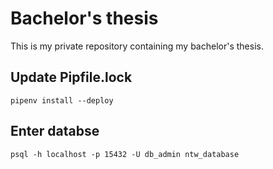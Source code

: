 # Bachelor's thesis

This is my private repository containing my bachelor's thesis. 

## Update Pipfile.lock
```pipenv install --deploy```

## Enter databse 
```psql -h localhost -p 15432 -U db_admin ntw_database```